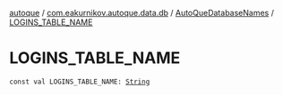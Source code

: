 [autoque](../../index.md) / [com.eakurnikov.autoque.data.db](../index.md) / [AutoQueDatabaseNames](index.md) / [LOGINS_TABLE_NAME](./-l-o-g-i-n-s_-t-a-b-l-e_-n-a-m-e.md)

# LOGINS_TABLE_NAME

`const val LOGINS_TABLE_NAME: `[`String`](https://kotlinlang.org/api/latest/jvm/stdlib/kotlin/-string/index.html)